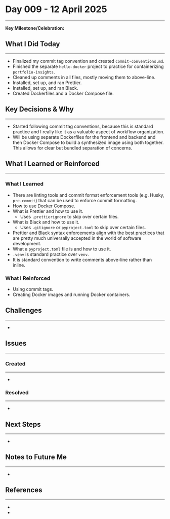 # Day 009 - 12 April 2025
---
**Key Milestone/Celebration:** 

## What I Did Today
---
- Finalized my commit tag convention and created `commit-conventions.md`.
- Finished the separate `hello-docker` project to practice for containerizing `portfolio-insights`.
- Cleaned up comments in all files, mostly moving them to above-line.
- Installed, set up, and ran Prettier.
- Installed, set up, and ran Black.
- Created Dockerfiles and a Docker Compose file.

## Key Decisions & Why
---
- Started following commit tag conventions, because this is standard practice and I really like it as a valuable aspect of workflow organization.
- Will be using separate Dockerfiles for the frontend and backend and then Docker Compose to build a synthesized image using both together. This allows for clear but bundled separation of concerns.

## What I Learned or Reinforced
---
### What I Learned
- There are linting tools and commit format enforcement tools (e.g. Husky, `pre-commit`) that can be used to enforce commit formatting.
- How to use Docker Compose.
- What is Prettier and how to use it.
  - Uses `.prettierignore` to skip over certain files.
- What is Black and how to use it.
  - Uses `.gitignore` or `pyproject.toml` to skip over certain files.
- Prettier and Black syntax enforcements align with the best practices that are pretty much universally accepted in the world of software development. 
- What a `pyproject.toml` file is and how to use it.
- `.venv` is standard practice over `venv`.
- It is standard convention to write comments above-line rather than inline.

### What I Reinforced
- Using commit tags.
- Creating Docker images and running Docker containers.

## Challenges
---
- 

## Issues
---
### Created
---
- 

### Resolved
---
- 

## Next Steps
---
- 

## Notes to Future Me
---
- 

## References
---
- []()
- []()